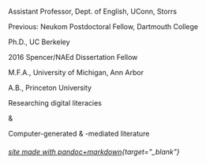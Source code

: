 Assistant Professor, Dept. of English, UConn, Storrs  

Previous: Neukom Postdoctoral Fellow, Dartmouth College  
  
Ph.D., UC Berkeley  
  
2016 Spencer/NAEd Dissertation Fellow  
  
M.F.A., University of Michigan, Ann Arbor  
  
A.B., Princeton University  
  
Researching digital literacies  
  
&
  
Computer-generated & -mediated literature  



###### [site made with pandoc+markdown](https://github.com/kbooten/kbooten.github.io){target="_blank"}

